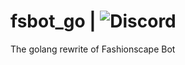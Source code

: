 # fsbot_go | ![Discord](https://img.shields.io/discord/340511685024546816?label=Discord&style=flat-square)
The golang rewrite of Fashionscape Bot
